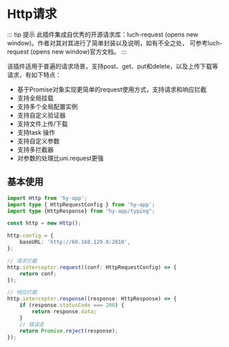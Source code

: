 # Http请求

::: tip 提示
此插件集成自优秀的开源请求库：luch-request (opens new window)。作者对其对其进行了简单封装以及说明，如有不全之处， 可参考luch-request (opens new window)官方文档。
:::

该插件适用于普遍的请求场景，支持post、get、put和delete，以及上传下载等请求，有如下特点：
- 基于Promise对象实现更简单的request使用方式，支持请求和响应拦截
- 支持全局挂载
- 支持多个全局配置实例
- 支持自定义验证器
- 支持文件上传/下载
- 支持task 操作
- 支持自定义参数
- 支持多拦截器
- 对参数的处理比uni.request更强

## 基本使用

```ts
import Http from 'hy-app';
import type { HttpRequestConfig } from 'hy-app';
import type {HttpResponse} from "hy-app/typing";

const http = new Http();

http.config = {
    baseURL: 'http://60.168.129.9:2010',
};

// 请求拦截
http.interceptor.request((conf: HttpRequestConfig) => {
    return conf;
});

// 响应拦截
http.interceptor.response((response: HttpResponse) => {
    if (response.statusCode === 200) {
        return response.data;
    }
    // 错误走
    return Promise.reject(response);
});

```